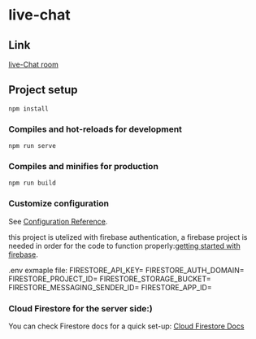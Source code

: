 # live-chat

## Link

[live-Chat room](https://live-chat-24679.web.app/)

## Project setup

```
npm install
```

### Compiles and hot-reloads for development

```
npm run serve
```

### Compiles and minifies for production

```
npm run build
```

### Customize configuration

See [Configuration Reference](https://cli.vuejs.org/config/).

this project is utelized with firebase authentication, a firebase project is needed in order for the code to function properly:[getting started with firebase](https://firebase.google.com/docs/web/setup#create-firebase-project).

.env exmaple file:
FIRESTORE_API_KEY=
FIRESTORE_AUTH_DOMAIN=
FIRESTORE_PROJECT_ID=
FIRESTORE_STORAGE_BUCKET=
FIRESTORE_MESSAGING_SENDER_ID=
FIRESTORE_APP_ID=

### Cloud Firestore for the server side:)

You can check Firestore docs for a quick set-up:
[Cloud Firestore Docs](https://firebase.google.com/docs/firestore/quickstart)
